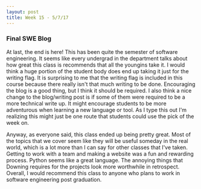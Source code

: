 ```yaml
---
layout: post
title: Week 15 - 5/7/17
---
```


### Final SWE Blog
At last, the end is here! This has been quite the semester of software engineering. It seems like every undergrad in the department talks about how great this class is recommends that all the youngins take it. I would think a huge portion of the student body does end up taking it just for the writing flag. It is surprising to me that the writing flag is included in this course because there really isn't that much writing to be done. Encouraging the blog is a good thing, but I think it should be required. I also think a nice change to the blog/writing post is if some of them were required to be a more technical write up. It might encourage students to be more adventurous when learning a new language or tool. As I type this out I'm realizing this might just be one route that students could use the pick of the week on.

Anyway, as everyone said, this class ended up being pretty great. Most of the topics that we cover seem like they will be useful someday in the real world, which is a lot more than I can say for other classes that I've taken. Getting to work with a team and making a website was a fun and rewarding process. Python seems like a great language. The annoying things that Downing requires for the projects look more worthwhile in retrospect. Overall, I would recommend this class to anyone who plans to work in software engineering post graduation.
